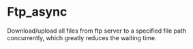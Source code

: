 # Ftp_async
Download/upload all files from ftp server to a specified file path concurrently, which greatly reduces the waiting time.
